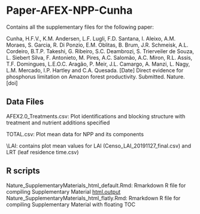 # Paper-AFEX-NPP-Cunha

Contains all the supplementary files for the following paper:

Cunha, H.F.V., K.M. Andersen, L.F. Lugli, F.D. Santana, I. Aleixo, A.M. Moraes, S. Garcia, R. Di Ponzio, E.M. Oblitas, B. Brum, J.R. Schmeisk, A.L. Cordeiro, B.T.P. Takeshi, G. Ribeiro, S.C. Deambrozi, S. Trierveiler de Souza, L. Siebert Silva, F. Antonieto, M. Pires, A.C. Salomão, A.C. Miron, R.L. Assis, T.F. Domingues, L.E.O.C. Aragão, P. Meir, J.L. Camargo, A. Manzi, L. Nagy, L.M. Mercado, I.P. Hartley and C.A. Quesada. [Date] Direct evidence for phosphorus limitation on Amazon forest productivity. Submitted. Nature. [doi]

## Data Files
AFEX2.0_Treatments.csv: Plot identifications and blocking structure with treatment and nutrient additions specified

TOTAL.csv: Plot mean data for NPP and its components

\LAI: contains plot mean values for LAI (Censo_LAI_20191127_final.csv) and LRT (leaf residence time.csv)



## R scripts 
Nature_SupplementaryMaterials_html_default.Rmd: Rmarkdown R file for compiling Supplementary Material <a href="https://<kmander7>.github.io/<Paper-AFEX-NPP-Cunha>/Nature_SupplementaryMaterials_html_default.html" title="html.output">html.output</a>
Nature_SupplementaryMaterials_html_flatly.Rmd: Rmarkdown R file for compiling Supplementary Material with floating TOC 
